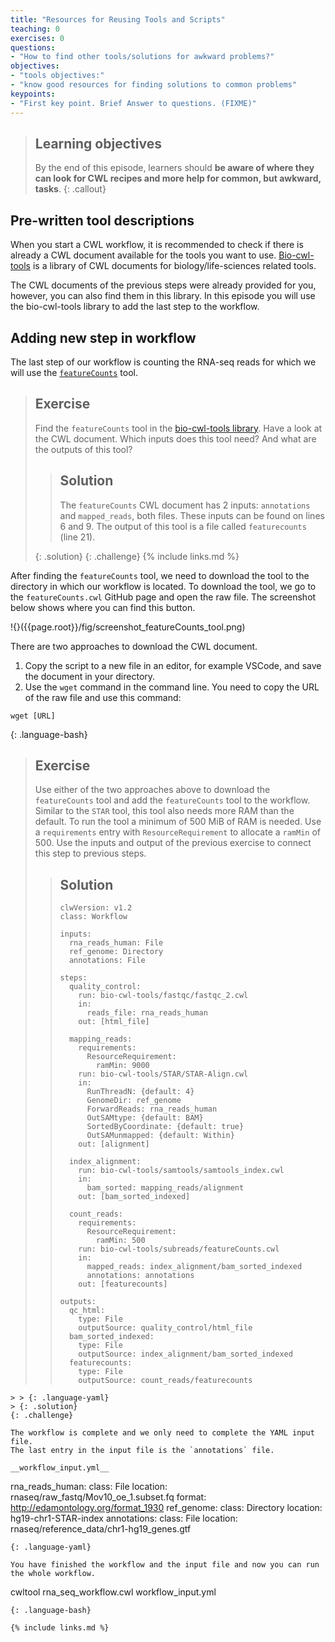 ```yaml
---
title: "Resources for Reusing Tools and Scripts"
teaching: 0
exercises: 0
questions:
- "How to find other tools/solutions for awkward problems?"
objectives:
- "tools objectives:"
- "know good resources for finding solutions to common problems"
keypoints:
- "First key point. Brief Answer to questions. (FIXME)"
---
```


> ## Learning objectives
> By the end of this episode,
> learners should __be aware of where they can look for CWL recipes and more help for common, but awkward, tasks__.
{: .callout}


## Pre-written tool descriptions
When you start a CWL workflow, it is recommended to check if there is already a CWL document available for the tools you want to use.
[Bio-cwl-tools](https://github.com/common-workflow-library/bio-cwl-tools) is a library of CWL documents for biology/life-sciences related tools.

The CWL documents of the previous steps were already provided for you, however, you can also find them in this library.
In this episode you will use the bio-cwl-tools library to add the last step to the workflow. 

## Adding new step in workflow
The last step of our workflow is counting the RNA-seq reads for which we will use the [`featureCounts`](https://bio.tools/featurecounts) tool.

> ## Exercise
>
> Find the `featureCounts` tool in the [bio-cwl-tools library](https://github.com/common-workflow-library/bio-cwl-tools).
> Have a look at the CWL document. Which inputs does this tool need? And what are the outputs of this tool?
>
> > ## Solution
> > The `featureCounts` CWL document has 2 inputs: `annotations` and `mapped_reads`, both files. These inputs can be found on lines 6 and 9.
> > The output of this tool is a file called `featurecounts` (line 21).
> >
> {: .solution}
{: .challenge}
{% include links.md %}

After finding the `featureCounts` tool, we need to download the tool to the directory in which our workflow is located.
To download the tool, we go to the `featureCounts.cwl` GitHub page and open the raw file. 
The screenshot below shows where you can find this button.

!{}({{page.root}}/fig/screenshot_featureCounts_tool.png)

There are two approaches to download the CWL document.
1) Copy the script to a new file in an editor, for example VSCode, and save the document in your directory.
2) Use the `wget` command in the command line. You need to copy the URL of the raw file and use this command:
```
wget [URL]
```
{: .language-bash}

> ## Exercise
> Use either of the two approaches above to download the `featureCounts` tool and add the `featureCounts` tool to the workflow. 
> Similar to the `STAR` tool, this tool also needs more RAM than the default. To run the tool a minimum of 500 MiB of RAM is needed. 
> Use a `requirements` entry with `ResourceRequirement` to allocate a `ramMin` of 500.
> Use the inputs and output of the previous exercise to connect this step to previous steps.
>
> > ## Solution
> > 
> > ~~~
> > clwVersion: v1.2
> > class: Workflow
> > 
> > inputs:
> >   rna_reads_human: File
> >   ref_genome: Directory
> >   annotations: File   
> >
> > steps:
> >   quality_control:
> >     run: bio-cwl-tools/fastqc/fastqc_2.cwl
> >     in:
> >       reads_file: rna_reads_human
> >     out: [html_file]
> > 
> >   mapping_reads:
> >     requirements:
> >       ResourceRequirement:
> >         ramMin: 9000
> >     run: bio-cwl-tools/STAR/STAR-Align.cwl
> >     in:
> >       RunThreadN: {default: 4}
> >       GenomeDir: ref_genome
> >       ForwardReads: rna_reads_human
> >       OutSAMtype: {default: BAM}
> >       SortedByCoordinate: {default: true}
> >       OutSAMunmapped: {default: Within}
> >     out: [alignment]
> > 
> >   index_alignment:
> >     run: bio-cwl-tools/samtools/samtools_index.cwl
> >     in:
> >       bam_sorted: mapping_reads/alignment
> >     out: [bam_sorted_indexed]
> > 
> >   count_reads:
> >     requirements:
> >       ResourceRequirement:
> >         ramMin: 500
> >     run: bio-cwl-tools/subreads/featureCounts.cwl
> >     in:
> >       mapped_reads: index_alignment/bam_sorted_indexed
> >       annotations: annotations
> >     out: [featurecounts]
> > 
> > outputs: 
> >   qc_html:
> >     type: File
> >     outputSource: quality_control/html_file
> >   bam_sorted_indexed:
> >     type: File
> >     outputSource: index_alignment/bam_sorted_indexed
> >   featurecounts:
> >     type: File
> >     outputSource: count_reads/featurecounts
~~~
> > {: .language-yaml}
> {: .solution}
{: .challenge}

The workflow is complete and we only need to complete the YAML input file. 
The last entry in the input file is the `annotations` file.

__workflow_input.yml__
~~~
rna_reads_human:
  class: File
  location: rnaseq/raw_fastq/Mov10_oe_1.subset.fq
  format: http://edamontology.org/format_1930
ref_genome:
  class: Directory
  location: hg19-chr1-STAR-index
annotations:
  class: File
  location: rnaseq/reference_data/chr1-hg19_genes.gtf
~~~
{: .language-yaml}

You have finished the workflow and the input file and now you can run the whole workflow.
~~~
cwltool rna_seq_workflow.cwl workflow_input.yml
~~~
{: .language-bash}

{% include links.md %}

